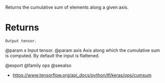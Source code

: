 Returns the cumulative sum of elements along a given axis.

# Returns
    Output tensor.

@param x Input tensor.
@param axis Axis along which the cumulative sum is computed.
    By default the input is flattened.

@export
@family ops
@seealso
+ <https://www.tensorflow.org/api_docs/python/tf/keras/ops/cumsum>

